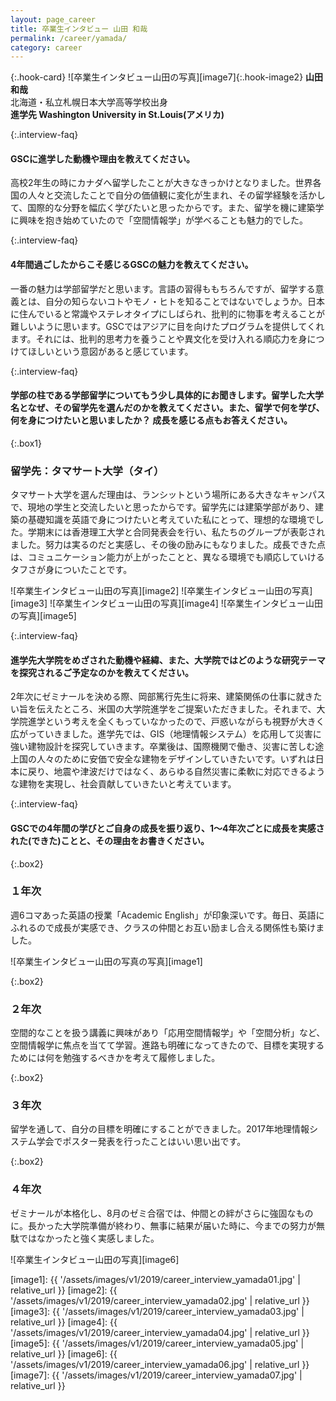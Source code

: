 ```yaml
---
layout: page_career
title: 卒業生インタビュー 山田 和哉
permalink: /career/yamada/
category: career
---
```

{:.hook-card}
![卒業生インタビュー山田の写真][image7]{:.hook-image2}
**山田 和哉**  
北海道・私立札幌日本大学高等学校出身  
**進学先 Washington University in St.Louis(アメリカ)**  


{:.interview-faq}
#### GSCに進学した動機や理由を教えてください。
高校2年生の時にカナダへ留学したことが大きなきっかけとなりました。世界各国の人々と交流したことで自分の価値観に変化が生まれ、その留学経験を活かして、国際的な分野を幅広く学びたいと思ったからです。また、留学を機に建築学に興味を抱き始めていたので「空間情報学」が学べることも魅力的でした。 

{:.interview-faq}
#### 4年間過ごしたからこそ感じるGSCの魅力を教えてください。
一番の魅力は学部留学だと思います。言語の習得ももちろんですが、留学する意義とは、自分の知らないコトやモノ・ヒトを知ることではないでしょうか。日本に住んでいると常識やステレオタイプにしばられ、批判的に物事を考えることが難しいように思います。GSCではアジアに目を向けたプログラムを提供してくれます。それには、批判的思考力を養うことや異文化を受け入れる順応力を身につけてほしいという意図があると感じています。

{:.interview-faq}
#### 学部の柱である学部留学についてもう少し具体的にお聞きします。留学した大学名となぜ、その留学先を選んだのかを教えてください。また、留学で何を学び、何を身につけたいと思いましたか？ 成長を感じる点もお答えください。

{:.box1}
### 留学先：タマサート大学（タイ）
タマサート大学を選んだ理由は、ランシットという場所にある大きなキャンパスで、現地の学生と交流したいと思ったからです。留学先には建築学部があり、建築の基礎知識を英語で身につけたいと考えていた私にとって、理想的な環境でした。学期末には香港理工大学と合同発表会を行い、私たちのグループが表彰されました。努力は実るのだと実感し、その後の励みにもなりました。成長できた点は、コミュニケーション能力が上がったことと、異なる環境でも順応していけるタフさが身についたことです。

![卒業生インタビュー山田の写真][image2]
![卒業生インタビュー山田の写真][image3]
![卒業生インタビュー山田の写真][image4]
![卒業生インタビュー山田の写真][image5]

{:.interview-faq}
#### 進学先大学院をめざされた動機や経緯、また、大学院ではどのような研究テーマを探究されるご予定なのかを教えてください。
2年次にゼミナールを決める際、岡部篤行先生に将来、建築関係の仕事に就きたい旨を伝えたところ、米国の大学院進学をご提案いただきました。それまで、大学院進学という考えを全くもっていなかったので、戸惑いながらも視野が大きく広がっていきました。進学先では、GIS（地理情報システム）を応用して災害に強い建物設計を探究していきます。卒業後は、国際機関で働き、災害に苦しむ途上国の人々のために安価で安全な建物をデザインしていきたいです。いずれは日本に戻り、地震や津波だけではなく、あらゆる自然災害に柔軟に対応できるような建物を実現し、社会貢献していきたいと考えています。

{:.interview-faq}
#### GSCでの4年間の学びとご自身の成長を振り返り、1～4年次ごとに成長を実感された(できた)ことと、その理由をお書きください。 

{:.box2}
### １年次
週6コマあった英語の授業「Academic English」が印象深いです。毎日、英語にふれるので成長が実感でき、クラスの仲間とお互い励まし合える関係性も築けました。

![卒業生インタビュー山田の写真の写真][image1]

{:.box2}
### ２年次
空間的なことを扱う講義に興味があり「応用空間情報学」や「空間分析」など、空間情報学に焦点を当てて学習。進路も明確になってきたので、目標を実現するためには何を勉強するべきかを考えて履修しました。

{:.box2}
### ３年次
留学を通して、自分の目標を明確にすることができました。2017年地理情報システム学会でポスター発表を行ったことはいい思い出です。

{:.box2}
### ４年次
ゼミナールが本格化し、8月のゼミ合宿では、仲間との絆がさらに強固なものに。長かった大学院準備が終わり、無事に結果が届いた時に、今までの努力が無駄ではなかったと強く実感しました。

![卒業生インタビュー山田の写真][image6]


[image1]: {{ '/assets/images/v1/2019/career_interview_yamada01.jpg' | relative_url }}
[image2]: {{ '/assets/images/v1/2019/career_interview_yamada02.jpg' | relative_url }}
[image3]: {{ '/assets/images/v1/2019/career_interview_yamada03.jpg' | relative_url }}
[image4]: {{ '/assets/images/v1/2019/career_interview_yamada04.jpg' | relative_url }}
[image5]: {{ '/assets/images/v1/2019/career_interview_yamada05.jpg' | relative_url }}
[image6]: {{ '/assets/images/v1/2019/career_interview_yamada06.jpg' | relative_url }}
[image7]: {{ '/assets/images/v1/2019/career_interview_yamada07.jpg' | relative_url }}